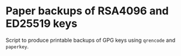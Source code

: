 # Paper backups of RSA4096 and ED25519 keys
Script to produce printable backups of GPG keys using `qrencode` and `paperkey`.
